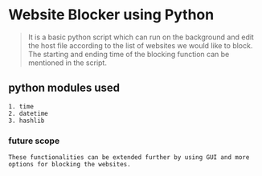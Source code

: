 # Website Blocker using Python

> It is a basic python script which can run on the background and edit the host file according to the list of websites we would like to block. The starting and ending time of the blocking function can be mentioned in the script. 

## python modules used
    1. time
    2. datetime
    3. hashlib

### future scope
`These functionalities can be extended further by using GUI and more options for blocking the websites.`